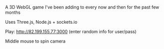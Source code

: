 A 3D WebGL game I've been adding to every now and then for the past few months

Uses Three.js, Node.js + sockets.io

Play: http://82.199.155.77:3000 (enter random info for user/pass)

Middle mouse to spin camera
